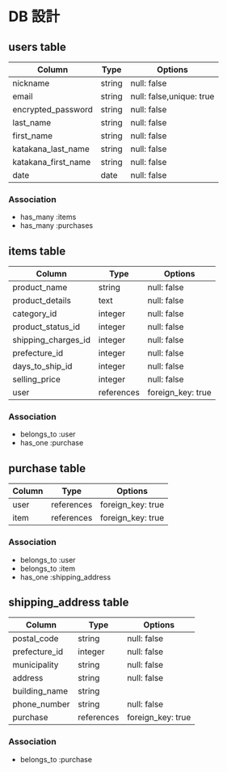 # DB 設計

## users table

| Column              | Type                | Options                  |
|---------------------|---------------------|--------------------------|
| nickname            | string              | null: false              |
| email               | string              | null: false,unique: true |
| encrypted_password  | string              | null: false              |
| last_name           | string              | null: false              |
| first_name          | string              | null: false              |
| katakana_last_name  | string              | null: false              |
| katakana_first_name | string              | null: false              |
| date                | date                | null: false              |

### Association

* has_many :items
* has_many :purchases


## items table

| Column              | Type                | Options                |
|---------------------|---------------------|------------------------|
| product_name        | string              | null: false            |
| product_details     | text                | null: false            |
| category_id         | integer             | null: false            |
| product_status_id   | integer             | null: false            |
| shipping_charges_id | integer             | null: false            |
| prefecture_id       | integer             | null: false            |
| days_to_ship_id     | integer             | null: false            |
| selling_price       | integer             | null: false            |
| user                | references          | foreign_key: true      |


### Association

- belongs_to :user
- has_one :purchase

## purchase table

| Column             | Type                | Options                 |
|--------------------|---------------------|-------------------------|
| user               | references          | foreign_key: true       |
| item              | references          | foreign_key: true       |

### Association

- belongs_to :user
- belongs_to :item
- has_one :shipping_address

## shipping_address table

| Column             | Type                | Options                 |
|--------------------|---------------------|-------------------------|
| postal_code        | string              | null: false             |
| prefecture_id       | integer             | null: false            |
| municipality       | string              | null: false             |
| address            | string              | null: false             |
| building_name      | string              |                         |
| phone_number       | string              | null: false             |
| purchase           | references          | foreign_key: true       |

### Association

- belongs_to :purchase

